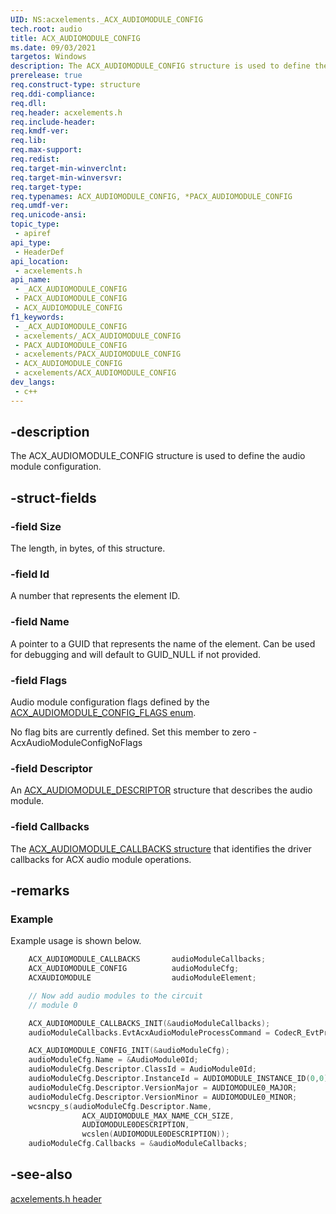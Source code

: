 ```yaml
---
UID: NS:acxelements._ACX_AUDIOMODULE_CONFIG
tech.root: audio 
title: ACX_AUDIOMODULE_CONFIG
ms.date: 09/03/2021
targetos: Windows
description: The ACX_AUDIOMODULE_CONFIG structure is used to define the audio module configuration. 
prerelease: true
req.construct-type: structure
req.ddi-compliance: 
req.dll: 
req.header: acxelements.h
req.include-header: 
req.kmdf-ver: 
req.lib: 
req.max-support: 
req.redist: 
req.target-min-winverclnt: 
req.target-min-winversvr: 
req.target-type: 
req.typenames: ACX_AUDIOMODULE_CONFIG, *PACX_AUDIOMODULE_CONFIG
req.umdf-ver: 
req.unicode-ansi: 
topic_type:
 - apiref
api_type:
 - HeaderDef
api_location:
 - acxelements.h
api_name:
 - _ACX_AUDIOMODULE_CONFIG
 - PACX_AUDIOMODULE_CONFIG
 - ACX_AUDIOMODULE_CONFIG
f1_keywords:
 - _ACX_AUDIOMODULE_CONFIG
 - acxelements/_ACX_AUDIOMODULE_CONFIG
 - PACX_AUDIOMODULE_CONFIG
 - acxelements/PACX_AUDIOMODULE_CONFIG
 - ACX_AUDIOMODULE_CONFIG
 - acxelements/ACX_AUDIOMODULE_CONFIG
dev_langs:
 - c++
---
```


## -description

The ACX_AUDIOMODULE_CONFIG structure is used to define the audio module configuration. 

## -struct-fields

### -field Size

The length, in bytes, of this structure.

### -field Id

A number that represents the element ID.

### -field Name

A pointer to a GUID that represents the name of the element. Can be used for debugging and will default to GUID_NULL if not provided.

### -field Flags

Audio module configuration flags defined by the [ACX_AUDIOMODULE_CONFIG_FLAGS enum](ne-acxelements-acx_audiomodule_config_flags.md). 

No flag bits are currently defined. Set this member to zero - AcxAudioModuleConfigNoFlags

### -field Descriptor

An [ACX_AUDIOMODULE_DESCRIPTOR](ns-acxelements-acx_audiomodule_descriptor.md) structure that describes the audio module.

### -field Callbacks

The [ACX_AUDIOMODULE_CALLBACKS structure](ns-acxelements-acx_audiomodule_callbacks.md) that identifies the driver callbacks for ACX audio module operations.

## -remarks

### Example

Example usage is shown below.

```cpp
    ACX_AUDIOMODULE_CALLBACKS       audioModuleCallbacks;   
    ACX_AUDIOMODULE_CONFIG          audioModuleCfg;
    ACXAUDIOMODULE                  audioModuleElement;

    // Now add audio modules to the circuit
    // module 0

    ACX_AUDIOMODULE_CALLBACKS_INIT(&audioModuleCallbacks);
    audioModuleCallbacks.EvtAcxAudioModuleProcessCommand = CodecR_EvtProcessCommand0;

    ACX_AUDIOMODULE_CONFIG_INIT(&audioModuleCfg);
    audioModuleCfg.Name = &AudioModule0Id;
    audioModuleCfg.Descriptor.ClassId = AudioModule0Id;
    audioModuleCfg.Descriptor.InstanceId = AUDIOMODULE_INSTANCE_ID(0,0);
    audioModuleCfg.Descriptor.VersionMajor = AUDIOMODULE0_MAJOR;
    audioModuleCfg.Descriptor.VersionMinor = AUDIOMODULE0_MINOR;
    wcsncpy_s(audioModuleCfg.Descriptor.Name,
                ACX_AUDIOMODULE_MAX_NAME_CCH_SIZE,
                AUDIOMODULE0DESCRIPTION,
                wcslen(AUDIOMODULE0DESCRIPTION));
    audioModuleCfg.Callbacks = &audioModuleCallbacks;

```

## -see-also

[acxelements.h header](index.md)

